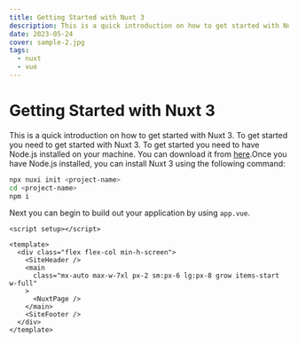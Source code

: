 ```yaml
---
title: Getting Started with Nuxt 3
description: This is a quick introduction on how to get started with Nuxt 3.
date: 2023-05-24
cover: sample-2.jpg
tags:
  - nuxt
  - vue
---
```


# Getting Started with Nuxt 3

This is a quick introduction on how to get started with Nuxt 3. To get started you need to get started with Nuxt 3. To get started you need to have Node.js installed on your machine. You can download it from [here](https://nodejs.org/en/download/).Once you have Node.js installed, you can install Nuxt 3 using the following command:

```bash
npx nuxi init <project-name>
cd <project-name>
npm i
```

Next you can begin to build out your application by using `app.vue`.

```vue
<script setup></script>

<template>
  <div class="flex flex-col min-h-screen">
    <SiteHeader />
    <main
      class="mx-auto max-w-7xl px-2 sm:px-6 lg:px-8 grow items-start w-full"
    >
      <NuxtPage />
    </main>
    <SiteFooter />
  </div>
</template>
```
